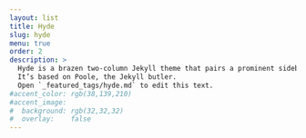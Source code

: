 ```yaml
---
layout: list
title: Hyde
slug: hyde
menu: true
order: 2
description: >
  Hyde is a brazen two-column Jekyll theme that pairs a prominent sidebar with uncomplicated content.
  It’s based on Poole, the Jekyll butler.
  Open `_featured_tags/hyde.md` to edit this text.
#accent_color: rgb(38,139,210)
#accent_image:
#  background: rgb(32,32,32)
#  overlay:    false
---
```

